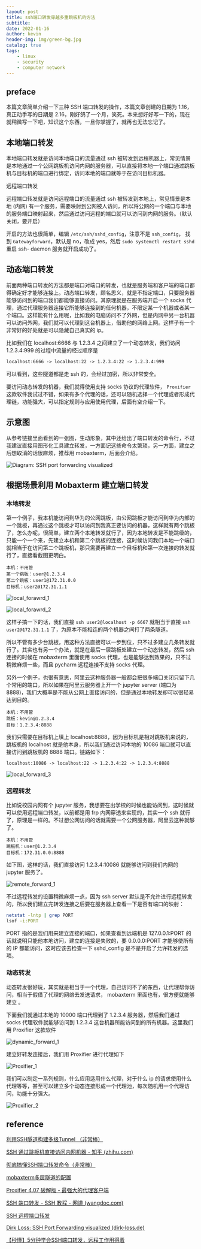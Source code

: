 ```yaml
---
layout: post
title: ssh端口转发穿越多重跳板机的方法
subtitle: 
date: 2022-01-16
author: kevin
header-img: img/green-bg.jpg
catalog: true
tags:
    - linux
    - security
    - computer network
---
```




## preface 



本篇文章简单介绍一下三种 SSH 端口转发的操作，本篇文章创建的日期为 1.16，真正动手写的日期是 2.16，刚好鸽了一个月，笑死。本来想好好写一下的，现在就稍微写一下吧，知识这个东西，一旦你掌握了，就再也无法忘记了。

 

## 本地端口转发



本地端口转发就是访问本地端口的流量通过 ssh 被转发到远程机器上，常见情景是本地通过一个公网跳板机访问内网的服务器，可以直接将本地一个端口通过跳板机与目标机的端口进行绑定，访问本地的端口就等于在访问目标机器。



远程端口转发



远程端口转发就是访问远程端口的流量通过 ssh 被转发到本地上，常见情景是本地 (内网) 有一个服务，需要映射到公网被人访问，所以将公网的一个端口与本地的服务端口映射起来，然后通过访问远程的端口就可以访问到内网的服务。（默认关闭，要开启）



开启的方法也很简单，编辑 `/etc/ssh/sshd_config`，注意不是 `ssh_config`， 找到 `Gatewayforward`，默认是 no，改成  yes，然后 `sudo systemctl restart sshd` 重启 ssh- daemon 服务就开启成功了。



## 动态端口转发



前面两种端口转发的方法都是端口对端口的转发，也就是服务端和客户端的端口都得确定好才能够连接上。动态端口转发，顾名思义，就是不指定端口，只要服务器能够访问到的端口我们都能够直接访问。其原理就是在服务端开启一个 socks 代理，通过代理服务器连接它所能够连接到的任何机器，不限定某一个机器或者某一个端口。这样能有什么用呢，比如我的电脑访问不了外网，但是内网中另一台机器可以访问外网，我们就可以代理到这台机器上，借助他的网络上网。这样子有一个非常好的好处就是可以隐藏自己真实的 ip。

比如我们在 localhost:6666 与 1.2.3.4 之间建立了一个动态转发，我们访问 1.2.3.4:999 的过程中流量的经过顺序是

```html
localhost:6666 -> localhost:22 -> 1.2.3.4:22 -> 1.2.3.4:999
```

可以看到，这些隧道都是走 ssh 的，会经过加密，所以非常安全。



要访问动态转发的机器，我们就得使用支持 socks 协议的代理软件， `Proxifier` 这款软件我试过不错，如果有多个代理的话，还可以随机选择一个代理或者形成代理链，功能强大，可以指定规则与应用使用代理，后面有空介绍一下。



## 示意图



从参考链接里面看到的一张图，生动形象，其中还给出了端口转发的命令行，不过我建议直接用图形化工具建立转发，一方面记这些命令太繁琐，另一方面，建立之后想取消的话很麻烦，推荐用 mobaxterm，后面会介绍。



![Diagram: SSH port forwarding visualized](http://www.dirk-loss.de/ssh-port-forwarding.png)



## 根据场景利用 Mobaxterm 建立端口转发



### 本地转发



第一个例子，我本机能访问到华为的公网跳板，由公网跳板才能访问到华为内部的一个跳板，再通过这个跳板才可以访问到我真正要访问的机器，这样就有两个跳板了，怎么办呢，很简单，建立两个本地转发就行了，因为本地转发是不能跳级的，只能一个一个来，先建立本机和第二个跳板的连接，这时候访问我们本地一个端口就相当于在访问第二个跳板机，那只需要再建立一个目标机和第一次连接的转发就行了，直接看截图更明白。

```
本机：不用管
第一个跳板：user@1.2.3.4
第二个跳板：user1@172.31.0.0
目标机：user2@172.31.1.1
```



![local_forawrd_1](https://s2.loli.net/2022/02/26/XrQRdPIMav6eY1V.png)

![local_forawrd_2](https://s2.loli.net/2022/02/26/RVnv3FyJwXrfz61.png)

这样子搞一下的话，我们直接 `ssh user2@localhost -p 6667` 就相当于直接 `ssh user2@172.31.1.1` 了，为原本不能相连的两个机器之间打了两条隧道。

所以不管有多少台跳板，用这种方法直接可以一步到位，只不过多建立几条转发就行了。其实也有另一个办法，就是在最后一层跳板处建立一个动态转发，然后 ssh 连接的时候在 mobaxterm 里面使用 socks 代理，也是能够达到效果的，只不过稍微麻烦一些，而且 pycharm 远程连接不支持 socks 代理。



另外一个例子，也很有意思，阿里云这种服务器一般都会把很多端口关闭只留下几个常用的端口，所以如果在阿里云服务器上开一个 jupyter server (端口为 8888)，我们大概率是不能从公网上直接访问的，但是通过本地转发却可以很轻易达到目的。

```
本机：不用管
跳板：kevin@1.2.3.4
目标：1.2.3.4:8888
```



我们只需要在目标机上填上 localhost:8888，因为目标机是相对跳板机来说的，跳板机的 localhost 就是他本身，所以我们通过访问本地的 10086 端口就可以直接访问到跳板机的 8888 端口。链路如下：

```
localhost:10086 -> localhost:22 -> 1.2.3.4:22 -> 1.2.3.4:8888
```



![local_forward_3](https://s2.loli.net/2022/02/26/aJ47OveAGLZ1XN2.png)

### 远程转发



比如说校园内网有个 jupyter 服务，我想要在出学校的时候也能访问到，这时候就可以使用远程端口转发，以前都是用 frp 内网穿透来实现的，其实一个 ssh 就行了，原理是一样的。不过想公网访问的话就需要一个公网服务器，阿里云这种就够了。



```
本机：不用管
跳板机：user@1.2.3.4
目标机：172.31.0.0:8888

```



如下图，这样的话，我们直接访问 1.2.3.4:10086 就能够访问到我们内网的 jupyter 服务了。

![remote_forward_1](https://s2.loli.net/2022/02/26/ZtbLSwAaIsR5zDH.png)



不过远程转发的设置稍微麻烦一点，因为 ssh server 默认是不允许进行远程转发的，所以我们建立完转发连接之后要在服务器上查看一下是否有端口的映射：

```bash
netstat -lntp | grep PORT
lsof -i:PORT

```

PORT 指的是我们用来建立连接的端口，如果查看到远端机是 127.0.0.1:PORT 的话就说明只能他本地访问，建立的连接是失败的，要 0.0.0.0:PORT 才能够使所有的 IP 都能访问，这时应该去检查一下 sshd_config 是不是开启了允许转发的选项。



### 动态转发



动态转发很好玩，其实就是相当于一个代理，自己访问不了的东西，让代理帮你访问，相当于假借了代理的网络去发送请求， mobaxterm 里面也有，很方便就能够建立 。



下面我们就通过本地的 10000 端口代理到了 1.2.3.4 服务器，然后我们通过 socks 代理软件就能够访问到 1.2.3.4 这台机器所能访问到的所有机器。这里我们用 Proxifier 这款软件

![dynamic_forward_1](https://s2.loli.net/2022/02/26/vaH1es35lkUqJnr.png)



建立好转发连接后，我们用 Proxifier 进行代理如下

![Proxifier_1](https://s2.loli.net/2022/02/26/jn5H27LylIt6FmJ.png)



我们可以制定一系列规则，什么应用适用什么代理，对于什么 ip 的请求使用什么代理等等，甚至可以建立多个动态连接形成一个代理池，每次随机用一个代理访问，功能十分强大。

![Proxifier_2](https://s2.loli.net/2022/02/26/2nWjQ7BPtXlufIw.png)



## reference



[利用SSH隧道构建多级Tunnel （非常棒）](https://zhuanlan.zhihu.com/p/94624842)

[SSH 通过跳板机直接访问内网机器 - 知乎 (zhihu.com)](https://zhuanlan.zhihu.com/p/74193910)

[彻底搞懂SSH端口转发命令（非常棒）](https://zhuanlan.zhihu.com/p/148825449)

[mobaxterm多层隧道的配置](https://blog.csdn.net/funnyPython/article/details/122055449)

[Proxifier 4.07 破解版 - 最强大的代理客户端](https://www.nite07.com/proxifier/)

[SSH 端口转发 - SSH 教程 - 网道 (wangdoc.com)](https://wangdoc.com/ssh/port-forwarding.html)

[SSH 远程端口转发](https://lvii.github.io/system/2013-10-08-ssh-remote-port-forwarding/)

[Dirk Loss: SSH Port Forwarding visualized (dirk-loss.de)](http://www.dirk-loss.de/ssh-port-forwarding.htm)

[【秒懂】5分钟学会SSH端口转发，远程工作用得着 ](https://www.bilibili.com/video/BV1C7411P7Er?spm_id_from=333.999.0.0)


